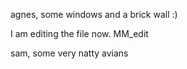 agnes, some windows and a brick wall :)

I am editing the file now.
MM_edit

sam, some very natty avians
